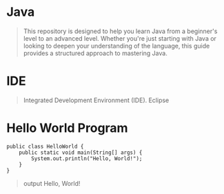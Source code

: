 # Java 
> This repository is designed to help you learn Java from a beginner's level to an advanced level. Whether you're just starting with Java or looking to deepen your understanding of the language, this guide provides a structured approach to mastering Java.

# IDE
> Integrated Development Environment (IDE).
> Eclipse

# Hello World Program

```
public class HelloWorld {
    public static void main(String[] args) {
        System.out.println("Hello, World!");
    }
}
```
> output
> Hello, World!
